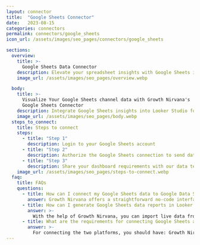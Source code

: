 ```yaml
---
layout: connector
title:  "Google Sheets Connector"
date:   2023-08-15
categories: connectors
permalink: connectors/google_sheets
icon_url: /assets/images/seo_pages/connectors/google_sheets

sections:
  overview:
    title: >-
      Google Sheets Data Connector
    description: Elevate your spreadsheet insights with Google Sheets integration. Seamlessly merge spreadsheet data from Google Sheets with Looker Studio's analytical capabilities, unlocking insights that drive data analysis, reporting strategies, and operational excellence.
    image_url: /assets/images/seo_pages/overview.webp

  body:
    title: >-
      Visualize Your Google Sheets channel data with Growth Nirvana's
      Google Sheets Connector
    description: Integrate Google Sheets insights into Looker Studio for comprehensive spreadsheet analytics that guide your data-driven strategies.
    image_url: /assets/images/seo_pages/body.webp
  steps_to_connect:
    title: Steps to connect
    steps:
      - title: "Step 1"
        description: Login to your Google Sheets account
      - title: "Step 2"
        description: Authorize the Google Sheets connection to send data to Growth Nirvana
      - title: "Step 3"
        description: Share your dashboard requirements with our data team. We will build the report for you.
    image_url: /assets/images/seo_pages/steps-to-connect.webp
  faq:
    title: FAQs
    questions:
      - title: How can I connect my Google Sheets data to Google Data Studio/Looker Studio?
        answer: Growth Nirvana offers a straightforward no-code interface to connect to Google Sheets data sources.
      - title: How can I generate Google Sheets data reports in Looker Studio?
        answer: >-
          With the help of Growth Nirvana, you can import live data from Google Sheets into Looker Studio. These data can be viewed in charts, tables, and dashboards to generate branded reports that can be shared instantly.
      - title: What are the requirements for connecting Google Sheets and Looker Studio?
        answer: >-
          For connecting the two platforms, you should have: Growth Nirvana Account and Google Sheets Ads Account
---
```

